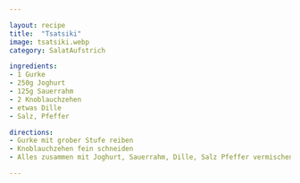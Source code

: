 ```yaml
---

layout: recipe
title:  "Tsatsiki"
image: tsatsiki.webp
category: SalatAufstrich

ingredients:
- 1 Gurke
- 250g Joghurt
- 125g Sauerrahm
- 2 Knoblauchzehen
- etwas Dille
- Salz, Pfeffer

directions:
- Gurke mit grober Stufe reiben
- Knoblauchzehen fein schneiden
- Alles zusammen mit Joghurt, Sauerrahm, Dille, Salz Pfeffer vermischen und abschmecken

---
```

